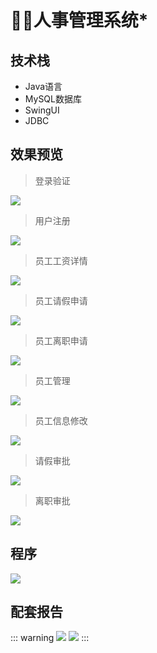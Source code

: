 # 🙎‍♂️人事管理系统*

<MyGlobalComponent />

## 技术栈
- Java语言
- MySQL数据库
- SwingUI
- JDBC
## 效果预览
> 登录验证

![](http://cdn.qiniu.liyansheng.top/img/20240607202443.png)
> 用户注册

![](http://cdn.qiniu.liyansheng.top/img/20240607202705.png)
> 员工工资详情

![](http://cdn.qiniu.liyansheng.top/img/20240607202527.png)

> 员工请假申请

![](http://cdn.qiniu.liyansheng.top/img/20240607202549.png)

> 员工离职申请

![](http://cdn.qiniu.liyansheng.top/img/20240607202607.png)

> 员工管理

![](http://cdn.qiniu.liyansheng.top/img/20240607202636.png)
> 员工信息修改

![](http://cdn.qiniu.liyansheng.top/img/20240607202732.png)
> 请假审批

![](http://cdn.qiniu.liyansheng.top/img/20240607202804.png)
> 离职审批

![](http://cdn.qiniu.liyansheng.top/img/20240607202826.png)

## 程序
![](http://cdn.qiniu.liyansheng.top/img/20240608145545.png)

## 配套报告
::: warning
![](http://cdn.qiniu.liyansheng.top/img/Snipaste_2024-06-08_01-44-00.png)
![](http://cdn.qiniu.liyansheng.top/img/20240614225258.png)
:::
